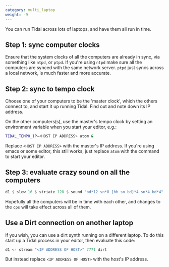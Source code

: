 ```yaml
---
category: multi_laptop
weight: -9
---
```


You can run Tidal across lots of laptops, and have them all run in
time.

## Step 1: sync computer clocks

Ensure that the system clocks of all the computers are already in
sync, via something like `ntpd`, or `ptpd`. If you're using `ntpd`
make sure all the computers are synced with the same network
server. `ptpd` just syncs across a local network, is much faster and
more accurate.

## Step 2: sync to tempo clock

Choose one of your computers to be the 'master clock', which the
others connect to, and start it up running Tidal. Find out and note
down its IP address.

On the other computers(s), use the master's tempo clock by setting an
environment variable when you start your editor, e.g.:

~~~bash
TIDAL_TEMPO_IP=<HOST IP ADDRESS> atom &
~~~

Replace `<HOST IP ADDRESS>` with the master's IP address. If you're
using emacs or some editor, this still works, just replace `atom` with
the command to start your editor.

## Step 3: evaluate crazy sound on all the computers

~~~haskell
d1 $ slow 16 $ striate 128 $ sound "bd*12 sn*8 [hh sn bd]*4 sn*4 bd*4"
~~~

Hopefully all the computers will be in time with each other, and
changes to the `cps` will take effect across all of them.

## Use a Dirt connection on another laptop

If you wish, you can use a dirt synth running on a different
laptop. To do this start up a Tidal process in your editor, then
evaluate this code:

~~~haskell
d1 <- stream "<IP ADDRESS OF HOST>" 7771 dirt
~~~

But instead replace `<IP ADDRESS OF HOST>` with the host's IP address.

